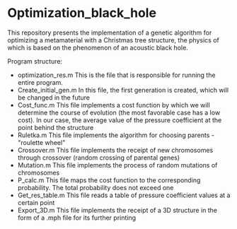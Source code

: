 # Optimization_black_hole

This repository presents the implementation of a genetic algorithm for optimizing a metamaterial with a Christmas tree structure, the physics of which is based on the phenomenon of an acoustic black hole.

Program structure:
 - optimization_res.m
 This is the file that is responsible for running the entire program.
 - Create_initial_gen.m
 In this file, the first generation is created, which will be changed in the future
 - Cost_func.m
 This file implements a cost function by which we will determine the course of evolution (the most favorable case has a low cost). In our case, the average value of the pressure coefficient at the point behind the structure
 - Ruletka.m
 This file implements the algorithm for choosing parents - "roulette wheel"
 - Crossover.m
 This file implements the receipt of new chromosomes through crossover (random crossing of parental genes)
 - Mutation.m
 This file implements the process of random mutations of chromosomes
 - P_calc.m
 This file maps the cost function to the corresponding probability. The total probability does not exceed one
 - Get_res_table.m
 This file reads a table of pressure coefficient values at a certain point
 - Export_3D.m
 This file implements the receipt of a 3D structure in the form of a .mph file for its further printing
